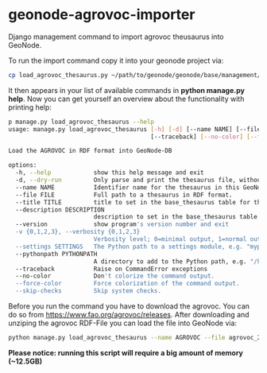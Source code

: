 # geonode-agrovoc-importer
Django management command to import agrovoc theusaurus into GeoNode.

To run the import command copy it into your geonode project via:
```bash
cp load_agrovoc_thesaurus.py ~/path/to/geonode/geonode/base/management/commands/load_agrovoc_thesaurus.py
```

It then appears in your list of available commands in **python manage.py help**. Now you can get yourself an overview about the functionality with printing help:

```bash
p manage.py load_agrovoc_thesaurus --help
usage: manage.py load_agrovoc_thesaurus [-h] [-d] [--name NAME] [--file FILE] [--title TITLE] [--description DESCRIPTION] [--version] [-v {0,1,2,3}] [--settings SETTINGS] [--pythonpath PYTHONPATH]
                                        [--traceback] [--no-color] [--force-color] [--skip-checks]

Load the AGROVOC in RDF format into GeoNode-DB

options:
  -h, --help            show this help message and exit
  -d, --dry-run         Only parse and print the thesaurus file, without perform insertion in the DB.
  --name NAME           Identifier name for the thesaurus in this GeoNode instance.
  --file FILE           Full path to a thesaurus in RDF format.
  --title TITLE         title to set in the base_thesaurus table for the agrovoc thesaurus
  --description DESCRIPTION
                        description to set in the base_thesaurus table for the agrovoc thesaurus
  --version             show program's version number and exit
  -v {0,1,2,3}, --verbosity {0,1,2,3}
                        Verbosity level; 0=minimal output, 1=normal output, 2=verbose output, 3=very verbose output
  --settings SETTINGS   The Python path to a settings module, e.g. "myproject.settings.main". If this isn't provided, the DJANGO_SETTINGS_MODULE environment variable will be used.
  --pythonpath PYTHONPATH
                        A directory to add to the Python path, e.g. "/home/djangoprojects/myproject".
  --traceback           Raise on CommandError exceptions
  --no-color            Don't colorize the command output.
  --force-color         Force colorization of the command output.
  --skip-checks         Skip system checks.
```

 Before you run the command you have to download the agrovoc. You can do so from https://www.fao.org/agrovoc/releases. After downloading and unziping the agrovoc RDF-File you can load the file into GeoNode via:

```bash
python manage.py load_agrovoc_thesaurus --name AGROVOC --file agrovoc_2022-07-01_core.nt
```

**Please notice: running this script will require a big amount of memory (~12.5GB)**
